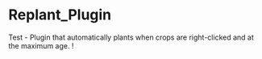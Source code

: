 # Replant_Plugin
Test - Plugin that automatically plants when crops are right-clicked and at the maximum age. !
